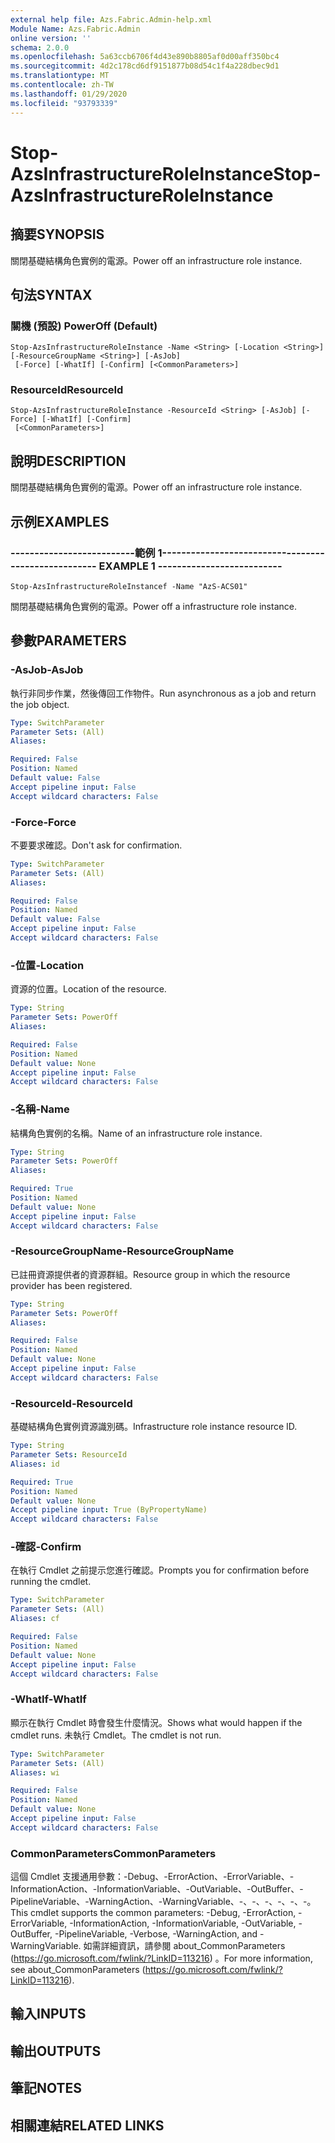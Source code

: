 ```yaml
---
external help file: Azs.Fabric.Admin-help.xml
Module Name: Azs.Fabric.Admin
online version: ''
schema: 2.0.0
ms.openlocfilehash: 5a63ccb6706f4d43e890b8805af0d00aff350bc4
ms.sourcegitcommit: 4d2c178cd6df9151877b08d54c1f4a228dbec9d1
ms.translationtype: MT
ms.contentlocale: zh-TW
ms.lasthandoff: 01/29/2020
ms.locfileid: "93793339"
---
```

# <span data-ttu-id="5c8f9-101">Stop-AzsInfrastructureRoleInstance</span><span class="sxs-lookup"><span data-stu-id="5c8f9-101">Stop-AzsInfrastructureRoleInstance</span></span>

## <span data-ttu-id="5c8f9-102">摘要</span><span class="sxs-lookup"><span data-stu-id="5c8f9-102">SYNOPSIS</span></span>
<span data-ttu-id="5c8f9-103">關閉基礎結構角色實例的電源。</span><span class="sxs-lookup"><span data-stu-id="5c8f9-103">Power off an infrastructure role instance.</span></span>

## <span data-ttu-id="5c8f9-104">句法</span><span class="sxs-lookup"><span data-stu-id="5c8f9-104">SYNTAX</span></span>

### <span data-ttu-id="5c8f9-105">關機 (預設) </span><span class="sxs-lookup"><span data-stu-id="5c8f9-105">PowerOff (Default)</span></span>
```
Stop-AzsInfrastructureRoleInstance -Name <String> [-Location <String>] [-ResourceGroupName <String>] [-AsJob]
 [-Force] [-WhatIf] [-Confirm] [<CommonParameters>]
```

### <span data-ttu-id="5c8f9-106">ResourceId</span><span class="sxs-lookup"><span data-stu-id="5c8f9-106">ResourceId</span></span>
```
Stop-AzsInfrastructureRoleInstance -ResourceId <String> [-AsJob] [-Force] [-WhatIf] [-Confirm]
 [<CommonParameters>]
```

## <span data-ttu-id="5c8f9-107">說明</span><span class="sxs-lookup"><span data-stu-id="5c8f9-107">DESCRIPTION</span></span>
<span data-ttu-id="5c8f9-108">關閉基礎結構角色實例的電源。</span><span class="sxs-lookup"><span data-stu-id="5c8f9-108">Power off an infrastructure role instance.</span></span>

## <span data-ttu-id="5c8f9-109">示例</span><span class="sxs-lookup"><span data-stu-id="5c8f9-109">EXAMPLES</span></span>

### <span data-ttu-id="5c8f9-110">--------------------------範例 1--------------------------</span><span class="sxs-lookup"><span data-stu-id="5c8f9-110">-------------------------- EXAMPLE 1 --------------------------</span></span>
```
Stop-AzsInfrastructureRoleInstancef -Name "AzS-ACS01"
```

<span data-ttu-id="5c8f9-111">關閉基礎結構角色實例的電源。</span><span class="sxs-lookup"><span data-stu-id="5c8f9-111">Power off a infrastructure role instance.</span></span>

## <span data-ttu-id="5c8f9-112">參數</span><span class="sxs-lookup"><span data-stu-id="5c8f9-112">PARAMETERS</span></span>

### <span data-ttu-id="5c8f9-113">-AsJob</span><span class="sxs-lookup"><span data-stu-id="5c8f9-113">-AsJob</span></span>
<span data-ttu-id="5c8f9-114">執行非同步作業，然後傳回工作物件。</span><span class="sxs-lookup"><span data-stu-id="5c8f9-114">Run asynchronous as a job and return the job object.</span></span>

```yaml
Type: SwitchParameter
Parameter Sets: (All)
Aliases: 

Required: False
Position: Named
Default value: False
Accept pipeline input: False
Accept wildcard characters: False
```

### <span data-ttu-id="5c8f9-115">-Force</span><span class="sxs-lookup"><span data-stu-id="5c8f9-115">-Force</span></span>
<span data-ttu-id="5c8f9-116">不要要求確認。</span><span class="sxs-lookup"><span data-stu-id="5c8f9-116">Don't ask for confirmation.</span></span>

```yaml
Type: SwitchParameter
Parameter Sets: (All)
Aliases: 

Required: False
Position: Named
Default value: False
Accept pipeline input: False
Accept wildcard characters: False
```

### <span data-ttu-id="5c8f9-117">-位置</span><span class="sxs-lookup"><span data-stu-id="5c8f9-117">-Location</span></span>
<span data-ttu-id="5c8f9-118">資源的位置。</span><span class="sxs-lookup"><span data-stu-id="5c8f9-118">Location of the resource.</span></span>

```yaml
Type: String
Parameter Sets: PowerOff
Aliases: 

Required: False
Position: Named
Default value: None
Accept pipeline input: False
Accept wildcard characters: False
```

### <span data-ttu-id="5c8f9-119">-名稱</span><span class="sxs-lookup"><span data-stu-id="5c8f9-119">-Name</span></span>
<span data-ttu-id="5c8f9-120">結構角色實例的名稱。</span><span class="sxs-lookup"><span data-stu-id="5c8f9-120">Name of an infrastructure role instance.</span></span>

```yaml
Type: String
Parameter Sets: PowerOff
Aliases: 

Required: True
Position: Named
Default value: None
Accept pipeline input: False
Accept wildcard characters: False
```

### <span data-ttu-id="5c8f9-121">-ResourceGroupName</span><span class="sxs-lookup"><span data-stu-id="5c8f9-121">-ResourceGroupName</span></span>
<span data-ttu-id="5c8f9-122">已註冊資源提供者的資源群組。</span><span class="sxs-lookup"><span data-stu-id="5c8f9-122">Resource group in which the resource provider has been registered.</span></span>

```yaml
Type: String
Parameter Sets: PowerOff
Aliases: 

Required: False
Position: Named
Default value: None
Accept pipeline input: False
Accept wildcard characters: False
```

### <span data-ttu-id="5c8f9-123">-ResourceId</span><span class="sxs-lookup"><span data-stu-id="5c8f9-123">-ResourceId</span></span>
<span data-ttu-id="5c8f9-124">基礎結構角色實例資源識別碼。</span><span class="sxs-lookup"><span data-stu-id="5c8f9-124">Infrastructure role instance resource ID.</span></span>

```yaml
Type: String
Parameter Sets: ResourceId
Aliases: id

Required: True
Position: Named
Default value: None
Accept pipeline input: True (ByPropertyName)
Accept wildcard characters: False
```

### <span data-ttu-id="5c8f9-125">-確認</span><span class="sxs-lookup"><span data-stu-id="5c8f9-125">-Confirm</span></span>
<span data-ttu-id="5c8f9-126">在執行 Cmdlet 之前提示您進行確認。</span><span class="sxs-lookup"><span data-stu-id="5c8f9-126">Prompts you for confirmation before running the cmdlet.</span></span>

```yaml
Type: SwitchParameter
Parameter Sets: (All)
Aliases: cf

Required: False
Position: Named
Default value: None
Accept pipeline input: False
Accept wildcard characters: False
```

### <span data-ttu-id="5c8f9-127">-WhatIf</span><span class="sxs-lookup"><span data-stu-id="5c8f9-127">-WhatIf</span></span>
<span data-ttu-id="5c8f9-128">顯示在執行 Cmdlet 時會發生什麼情況。</span><span class="sxs-lookup"><span data-stu-id="5c8f9-128">Shows what would happen if the cmdlet runs.</span></span>
<span data-ttu-id="5c8f9-129">未執行 Cmdlet。</span><span class="sxs-lookup"><span data-stu-id="5c8f9-129">The cmdlet is not run.</span></span>

```yaml
Type: SwitchParameter
Parameter Sets: (All)
Aliases: wi

Required: False
Position: Named
Default value: None
Accept pipeline input: False
Accept wildcard characters: False
```

### <span data-ttu-id="5c8f9-130">CommonParameters</span><span class="sxs-lookup"><span data-stu-id="5c8f9-130">CommonParameters</span></span>
<span data-ttu-id="5c8f9-131">這個 Cmdlet 支援通用參數：-Debug、-ErrorAction、-ErrorVariable、-InformationAction、-InformationVariable、-OutVariable、-OutBuffer、-PipelineVariable、-WarningAction、-WarningVariable、-、-、-、-、-、-。</span><span class="sxs-lookup"><span data-stu-id="5c8f9-131">This cmdlet supports the common parameters: -Debug, -ErrorAction, -ErrorVariable, -InformationAction, -InformationVariable, -OutVariable, -OutBuffer, -PipelineVariable, -Verbose, -WarningAction, and -WarningVariable.</span></span> <span data-ttu-id="5c8f9-132">如需詳細資訊，請參閱 about_CommonParameters (https://go.microsoft.com/fwlink/?LinkID=113216) 。</span><span class="sxs-lookup"><span data-stu-id="5c8f9-132">For more information, see about_CommonParameters (https://go.microsoft.com/fwlink/?LinkID=113216).</span></span>

## <span data-ttu-id="5c8f9-133">輸入</span><span class="sxs-lookup"><span data-stu-id="5c8f9-133">INPUTS</span></span>

## <span data-ttu-id="5c8f9-134">輸出</span><span class="sxs-lookup"><span data-stu-id="5c8f9-134">OUTPUTS</span></span>

## <span data-ttu-id="5c8f9-135">筆記</span><span class="sxs-lookup"><span data-stu-id="5c8f9-135">NOTES</span></span>

## <span data-ttu-id="5c8f9-136">相關連結</span><span class="sxs-lookup"><span data-stu-id="5c8f9-136">RELATED LINKS</span></span>

